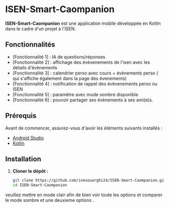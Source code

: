 # ISEN-Smart-Caompanion

**ISEN-Smart-Caompanion** est une application mobile développée en Kotlin dans le cadre d'un projet à l'ISEN. 

## Fonctionnalités

- [Fonctionnalité 1] : IA de questions/réponses
- [Fonctionnalité 2] : affichage des évèvenements de l'isen avec les détails d'évènements
- [Fonctionnalité 3] : calendrier perso avec cours + évènements perso ( qui s'affiche également dans la page des évenements)
- [Fonctionnalité 4] : notification de rappel des évèvenements perso ou ISEN
- [Fonctionnalité 5] : paramètre avec mode sombre disponible
- [Fonctionnalité 6] : pouvoir partager ses évènements à ses ami(e)s.

## Prérequis

Avant de commencer, assurez-vous d'avoir les éléments suivants installés :

- [Android Studio](https://developer.android.com/studio)
- [Kotlin](https://kotlinlang.org/)

## Installation

1. **Cloner le dépôt :**

   ```bash
   git clone https://github.com/inesouarghi24/ISEN-Smart-Caompanion.git
   cd ISEN-Smart-Caompanion

veuillez mettre en mode clair afin de bien voir toute les options et comparer le mode sombre et une deuxieme options .

